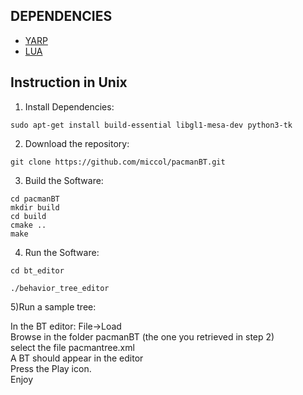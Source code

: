 DEPENDENCIES
------------


* [YARP](https://www.yarp.it/)
* [LUA](https://www.lua.org/)


Instruction in Unix
------------
1) Install Dependencies:

`sudo apt-get install build-essential libgl1-mesa-dev python3-tk`

2) Download the repository:

`git clone https://github.com/miccol/pacmanBT.git`

3) Build the Software:

`cd pacmanBT` <br/>
`mkdir build` <br/>
`cd build` <br/>
`cmake ..` <br/>
`make`


4) Run the Software:

`cd bt_editor`

`./behavior_tree_editor`

5)Run a sample tree:

In the BT editor: File->Load  <br/>
Browse in the folder pacmanBT (the one you retrieved in step 2)  <br/>
select the file pacmantree.xml  <br/>
A BT should appear in the editor <br/>
Press the Play icon. <br/>
Enjoy







